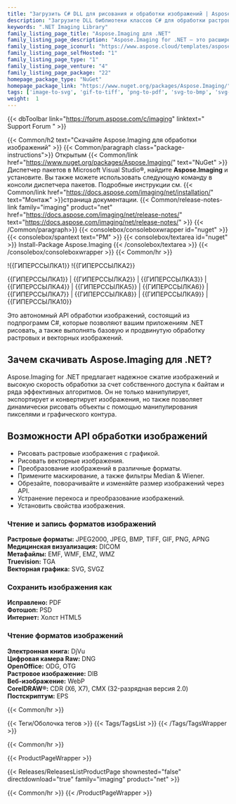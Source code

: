 ```yaml
---
title: "Загрузить C# DLL для рисования и обработки изображений | Aspose.Imaging"
description: "Загрузите DLL библиотеки классов C# для обработки растровых и векторных изображений. Работайте с форматами изображений CorelDRAW®, Photoshop®, Truevision, eBook, Medical, Raw через .NET API."
keywords: ".NET Imaging Library"
family_listing_page_title: "Aspose.Imaging для .NET"
family_listing_page_description: "Aspose.Imaging for .NET — это расширенный API обработки изображений, который позволяет разработчикам создавать, редактировать, рисовать или преобразовывать изображения в своих приложениях .NET. Он работает независимо от других приложений и позволяет сохранять в собственный формат Adobe PhotoShop® без установки на компьютере приложения PhotoShop или любого другого графического редактора."
family_listing_page_iconurl: "https://www.aspose.cloud/templates/aspose/App_Themes/V3/images/imaging/272x272/aspose_imaging-for-net-min.png"
family_listing_page_selfHosted: "1"
family_listing_page_type: "1"
family_listing_page_venture: "4"
family_listing_page_package: "22"
homepage_package_type: "NuGet"
homepage_package_link: "https://www.nuget.org/packages/Aspose.Imaging/"
tags: ['image-to-svg', 'gif-to-tiff', 'png-to-pdf', 'svg-to-bmp', 'svg-to-png', 'cdr-to-jpg', 'cdr-to-pdf', 'cdr-to-png', 'cdr-to-psd', 'cmx-to-jpg', 'cmx-to-pdf', 'cmx-to-tiff', 'dicom-to-png', 'bmp-to-pdf']
weight:  1
---
```


{{< dbToolbar link="https://forum.aspose.com/c/imaging" linktext=" Support Forum " >}}

{{< Common/h2 text="Скачайте Aspose.Imaging для обработки изображений"  >}}
{{< Common/paragraph class="package-instructions">}}
Открытым
{{< Common/link href="https://www.nuget.org/packages/Aspose.Imaging/" text="NuGet"  >}}Диспетчер пакетов в Microsoft Visual Studio®, найдите <b>Aspose.Imaging</b> и установите. Вы также можете использовать следующую команду в консоли диспетчера пакетов. Подробные инструкции см.
{{< Common/link href="https://docs.aspose.com/imaging/net/installation/" text="Монтаж"  >}}страница документации.
{{< Common/release-notes-link family="imaging" product="net" href="https://docs.aspose.com/imaging/net/release-notes/" text="https://docs.aspose.com/imaging/net/release-notes/"  >}}
{{< /Common/paragraph>}}
{{< consolebox/consoleboxwrapper id="nuget" >}}
       {{< consolebox/spantext text="PM" >}}
       {{< consolebox/textarea id="nuget" >}} Install-Package Aspose.Imaging {{< /consolebox/textarea >}}
{{< /consolebox/consoleboxwrapper >}}
{{< Common/hr >}}

!{{ГИПЕРССЫЛКА1}} !{{ГИПЕРССЫЛКА2}}

{{ГИПЕРССЫЛКА1}} | {{ГИПЕРССЫЛКА2}} | {{ГИПЕРССЫЛКА3}} | {{ГИПЕРССЫЛКА4}} | {{ГИПЕРССЫЛКА5}} | {{ГИПЕРССЫЛКА6}} | {{ГИПЕРССЫЛКА7}} | {{ГИПЕРССЫЛКА8}} | {{ГИПЕРССЫЛКА9}} | {{ГИПЕРССЫЛКА10}}

Это автономный API обработки изображений, состоящий из подпрограмм C#, которые позволяют вашим приложениям .NET рисовать, а также выполнять базовую и продвинутую обработку растровых и векторных изображений.

## Зачем скачивать Aspose.Imaging для .NET?

Aspose.Imaging for .NET предлагает надежное сжатие изображений и высокую скорость обработки за счет собственного доступа к байтам и ряда эффективных алгоритмов. Он не только манипулирует, экспортирует и конвертирует изображения, но также позволяет динамически рисовать объекты с помощью манипулирования пикселями и графического контура.

## Возможности API обработки изображений

- Рисовать растровые изображения с графикой.
- Рисовать векторные изображения.
- Преобразование изображений в различные форматы.
- Примените маскирование, а также фильтры Median & Wiener.
- Обрезайте, поворачивайте и изменяйте размер изображений через API.
- Устранение перекоса и преобразование изображений.
- Установить свойства изображения.

### Чтение и запись форматов изображений

**Растровые форматы:** JPEG2000, JPEG, BMP, TIFF, GIF, PNG, APNG\
**Медицинская визуализация:** DICOM\
**Метафайлы:** EMF, WMF, EMZ, WMZ\
**Truevision:** TGA\
**Векторная графика:** SVG, SVGZ

### Сохранить изображения как

**Исправлено:** PDF\
**Фотошоп:** PSD\
**Интернет:** Холст HTML5

### Чтение форматов изображений

**Электронная книга:** DjVu\
**Цифровая камера Raw:** DNG\
**OpenOffice:** ODG, OTG\
**Растровое изображение:** DIB\
**Веб-изображение:** WebP\
**CorelDRAW®:** CDR (X6, X7), CMX (32-разрядная версия 2.0)\
**Постскриптум:** EPS

{{< Common/hr >}}

{{< Теги/Оболочка тегов >}}
 {{< Tags/TagsList >}}
{{< /Tags/TagsWrapper >}}

{{< Common/hr >}}

{{< ProductPageWrapper >}}
<!-- ReleasesListProductPage-->
   {{< Releases/ReleasesListProductPage shownested="false"  directdownload="true" family="imaging" product="net" >}}
<!-- /ReleasesListProductPage-->
{{< Common/hr >}}
{{< /ProductPageWrapper >}}

